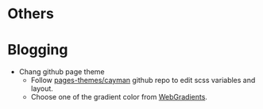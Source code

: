 # Others

# Blogging 
- Chang github page theme
  - Follow [pages-themes/cayman](https://github.com/pages-themes/cayman) github repo to edit scss variables and layout. 
  - Choose one of the gradient color from [WebGradients](https://webgradients.com/).

